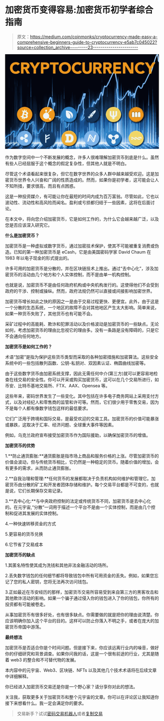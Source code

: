 # 加密货币变得容易:加密货币初学者综合指南

> 原文：<https://medium.com/coinmonks/cryptocurrency-made-easy-a-comprehensive-beginners-guide-to-cryptocurrency-e5ab7c045022?source=collection_archive---------23----------------------->

![](img/b9c76c7a51581fb77c1c5409710f6eb1.png)

作为数字空间中一个不断发展的概念，许多人很难理解加密货币到底是什么。虽然有些人已经屈服于这个概念的假定复杂性，但其他人就是不明白。

尽管这个术语看起来很复杂，但它在数字世界的众多人群中越来越受欢迎。这是加密货币世界令人兴奋和广阔的性质造成的。然而，如果你是初学者，这可能会让人不知所措，要求很高，而且有点困惑。

这是一种投资媒介，有可能让你在最短的时间内成为百万富翁。尽管如此，它也以波动性、流动性和高风险而闻名。盈利或亏损都归结于一些因素，这将在后面讨论。

在本文中，将向您介绍加密货币，它是如何工作的，为什么它会越来越广泛，以及您是否应该深入研究它。

**什么是加密货币？**

加密货币是一种虚拟或数字货币，通过加密技术保护，使其不可能被重复消费或伪造。已知的第一种加密货币是 eCash，它是由美国密码学家 David Chaum 在 1983 年以电子现金的形式提出的。

许多可用的加密货币是分散的，并在区块链技术上推出。通过“去中心化”，涉及加密货币的活动由几个地方和个人实体控制，而不是由单一机构控制。

也就是说，加密货币不是由任何政府机构或中央机构发行的。这使得他们不会受到政府的干涉、控制或操纵。然而，政府法规仍然可以直接或间接影响加密世界。

加密货币增长如此之快的原因之一是由于交易过程更快、更便宜。此外，由于这是一个分散的生态系统，一个地区的故障不会对其他地区产生太大影响。简单来说，如果一种货币失败了，其他货币也有可能不会。

采矿过程中的高能耗、欺诈和犯罪活动以及价格波动是加密货币的一些缺点。无论如何，考虑加密货币的理由比忽视它的理由多。没有一条路是没有障碍的，只是它不会通向任何地方。

**加密货币是如何工作的？**

术语“加密”是指为保护这些货币类型而采取的各种加密措施和加密算法。这些安全系统中的一些包括散列函数、公钥-私钥对、双因素认证、椭圆曲线加密等。

由于这些数字货币由加密系统支撑，因此无需任何中介(第三方)就可以更容易地检查在线交易的安全性。你可以开采或购买加密货币，这可以在几个交易所进行，如币安、比特币基地交易所、FTX、AAX、Opensea 等。

这些年来，密码世界发生了一些变化。其中包括在许多电子商务网站上采用支付方式，以及对经纪人和零售商的监管和许可等。然而，它们很少用于零售交易，因为不是每个人都有像数字钱包这样的最低要求。

它们广泛用于跨境和国际交易，是最受欢迎的交易工具。加密货币的价值可能暴涨或暴跌，这取决于汇率、经济问题、全球重大事件等因素。

例如，乌克兰政府宣布接受加密货币作为国际援助，以确保加密货币的增值。

**加密货币的优势**

1.**防止通货膨胀:**通货膨胀是指市场上商品和服务价格的上涨。尽管加密货币的价值会波动，但与传统货币相比，它仍然是一种稳定的货币。随着价值的增加，会有更多的需求，从而防止通货膨胀。

2.**自我治理和管理:**任何货币的发展都取决于负责机构如何维护和管理它。加密货币由分散的矿工和开发者团体存储和维护。每个交易平台都是不可变的，也就是说，它们长期保存交易记录。

3.**去中心化:**与中央政府控制的法定或传统货币不同，加密货币是去中心化的。在元宇宙,“分散”一词用于描述一个平台不是由一个实体控制，而是由几个控制和促进其发展的实体控制。

4.一种快速转移资金的方式

5.更容易的货币兑换

6.它节省了交易成本

**加密货币的缺点**

1.其匿名特性使其成为洗钱和其他非法金融活动的场所。

2.丢失数字钱包的任何细节都将导致钱包中所有可用资金的丢失。例如，如果您忘记了您的私人密钥，您将无法再次访问钱包。

3.正如最近在币安经历的那样，加密货币交易所容易受到来自第三方的黑客攻击和其他欺诈活动的影响。如果一个骗子通过侵入你的钱包进入了你的钱包，你所有的投资都有可能被卷走。

从事加密货币有很多好处，也有很多缺点。你需要做的就是把你的理由说清楚。你应该明确你加入这个平台的目的。这样可以防止你落入不明之手，或者在庞大的加密货币帝国中游荡。

**最终想法**

加密货币是否适合你是个时间问题。但是接下来，你应该远离行业内的噪音，做好你的仔细研究和背景调查。如果你问我的话，这是一个很有前途的行业，尤其是随着 web3 的整合和不可替代物的发展。

本内容中的元宇宙、Web3、区块链、NFTs 以及其他几个技术术语将在后续文章中详细解释。

你已经进入加密货币交易还是你是一个野心家？请分享你对此的想法。

关注我，获取更多关于加密货币和整个元宇宙的文章。你可以在评论区让我知道你接下来想看什么。我一定会满足你的要求。

> 交易新手？试试[密码交易机器人](/coinmonks/crypto-trading-bot-c2ffce8acb2a)或者[复制交易](/coinmonks/top-10-crypto-copy-trading-platforms-for-beginners-d0c37c7d698c)
